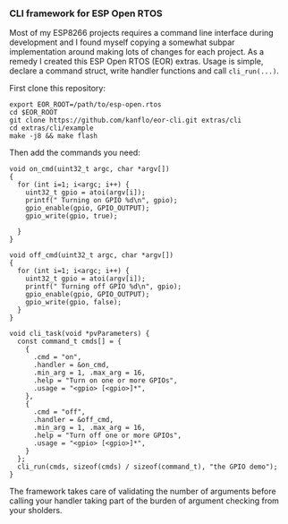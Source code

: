 ### CLI framework for ESP Open RTOS

Most of my ESP8266 projects requires a command line interface during development and I found myself copying a somewhat subpar implementation around making lots of changes for each project. As a remedy I created this ESP Open RTOS (EOR) extras. Usage is simple, declare a command struct, write handler functions and call ```cli_run(...)```.

First clone this repository:

```
export EOR_ROOT=/path/to/esp-open.rtos
cd $EOR_ROOT
git clone https://github.com/kanflo/eor-cli.git extras/cli
cd extras/cli/example
make -j8 && make flash
```

Then add the commands you need:

```
void on_cmd(uint32_t argc, char *argv[])
{
  for (int i=1; i<argc; i++) {
    uint32_t gpio = atoi(argv[i]);
    printf(" Turning on GPIO %d\n", gpio);
    gpio_enable(gpio, GPIO_OUTPUT);
    gpio_write(gpio, true);

  }
}

void off_cmd(uint32_t argc, char *argv[])
{
  for (int i=1; i<argc; i++) {
    uint32_t gpio = atoi(argv[i]);
    printf(" Turning off GPIO %d\n", gpio);
    gpio_enable(gpio, GPIO_OUTPUT);
    gpio_write(gpio, false);
  }
}

void cli_task(void *pvParameters) {
  const command_t cmds[] = {
    {
      .cmd = "on",
      .handler = &on_cmd,
      .min_arg = 1, .max_arg = 16,
      .help = "Turn on one or more GPIOs",
      .usage = "<gpio> [<gpio>]*",
    },
    {
      .cmd = "off",
      .handler = &off_cmd,
      .min_arg = 1, .max_arg = 16,
      .help = "Turn off one or more GPIOs",
      .usage = "<gpio> [<gpio>]*",
    }
  };
  cli_run(cmds, sizeof(cmds) / sizeof(command_t), "the GPIO demo");
}
```

The framework takes care of validating the number of arguments before calling your handler taking part of the burden of argument checking from your sholders.